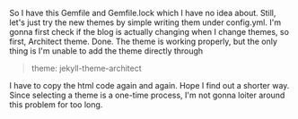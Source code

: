 So I have this Gemfile and Gemfile.lock which I have no idea about.
Still, let's just try the new themes by simple writing them under config.yml.
I'm gonna first check if the blog is actually changing when I change themes, so first, Architect theme.
Done.
The theme is working properly, but the only thing is I'm unable to add the theme directly through
>theme: jekyll-theme-architect

I have to copy the html code again and again. Hope I find out a shorter way.
Since selecting a theme is a one-time process, I'm not gonna loiter around this problem for too long.
